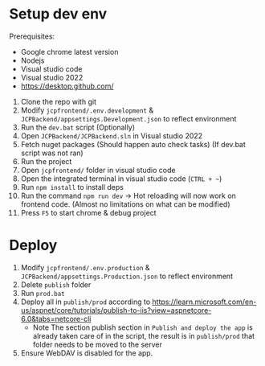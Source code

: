 # Setup dev env

Prerequisites:

-   Google chrome latest version
-   Nodejs
-   Visual studio code
-   Visual studio 2022
-   https://desktop.github.com/

1. Clone the repo with git
2. Modify `jcpfrontend/.env.development` & `JCPBackend/appsettings.Development.json` to reflect environment
3. Run the `dev.bat` script (Optionally)
4. Open `JCPBackend/JCPBackend.sln` in Visual studio 2022
5. Fetch nuget packages (Should happen auto check tasks) (If dev.bat script was not ran)
6. Run the project
7. Open `jcpfrontend/` folder in visual studio code
8. Open the integrated terminal in visual studio code (`CTRL + ~`)
9. Run `npm install` to install deps
10. Run the command `npm run dev` -> Hot reloading will now work on frontend code. (Almost no limitations on what can be modified)
11. Press `F5` to start chrome & debug project

# Deploy

1. Modify `jcpfrontend/.env.production` & `JCPBackend/appsettings.Production.json` to reflect environment
2. Delete `publish` folder
3. Run `prod.bat`
4. Deploy all in `publish/prod` according to https://learn.microsoft.com/en-us/aspnet/core/tutorials/publish-to-iis?view=aspnetcore-6.0&tabs=netcore-cli
    - Note The section publish section in `Publish and deploy the app` is already taken care of in the script, the result is in `publish/prod` that folder needs to be moved to the server
5. Ensure WebDAV is disabled for the app.
